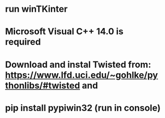 # run winTKinter

# Microsoft Visual C++ 14.0 is required

# Download and instal Twisted from: https://www.lfd.uci.edu/~gohlke/pythonlibs/#twisted and
#  pip install pypiwin32 (run in console)
